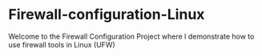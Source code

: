 # Firewall-configuration-Linux
Welcome to the Firewall Configuration Project where I demonstrate how to use firewall tools in Linux (UFW)
